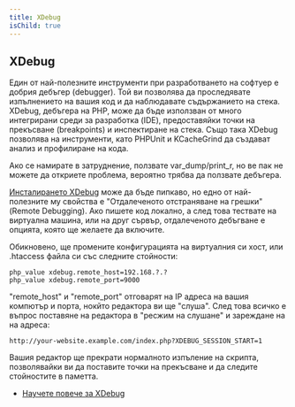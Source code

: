 ```yaml
---
title: XDebug
isChild: true
---
```


## XDebug

Един от най-полезните инструменти при разработването на софтуер е добрия дебъгер (debugger). Той ви позволява да проследявате изпълнението на вашия код и да наблюдавате съдържанието на стека. XDebug, дебъгера на PHP, може да бъде използван от много интегрирани среди за разработка (IDE), предоставяйки точки на прекъсване (breakpoints) и инспектиране на стека. Също така XDebug позволява на инструменти, като PHPUnit и KCacheGrind да създават анализ и профилиране на кода.

Ако се намирате в затруднение, ползвате var_dump/print_r, но ве пак не можете да откриете проблема, вероятно трябва да ползвате дебъгера.

[Инсталирането XDebug][xdebug-install] може да бъде пипкаво, но едно от най-полезните му свойства е "Отдалеченото отстраняване на грешки" (Remote Debugging). Ако пишете код локално, а след това тествате на виртуална машина, или на друг сървър, отдалеченото дебъгване е опцията, която ще желаете да включите.

Обикновено, ще промените конфигурацията на виртуалния си хост, или .htaccess файла си със следните стойности:

    php_value xdebug.remote_host=192.168.?.?
    php_value xdebug.remote_port=9000

"remote_host" и "remote_port" отговарят на IP адреса на вашия компютър и порта, нокйто редактора ви ще "слуша". След това всичко е въпрос поставяне на редактора в "ресжим на слушане" и зареждане на на адреса:

    http://your-website.example.com/index.php?XDEBUG_SESSION_START=1

Вашия редактор ще прекрати нормалното изпъление на скрипта, позволявайки ви да поставите точки на прекъсване и да следите стойностите в паметта.

 * [Научете повече за XDebug][xdebug-docs]

[xdebug-docs]: http://xdebug.org/docs/
[xdebug-install]: http://xdebug.org/docs/install
